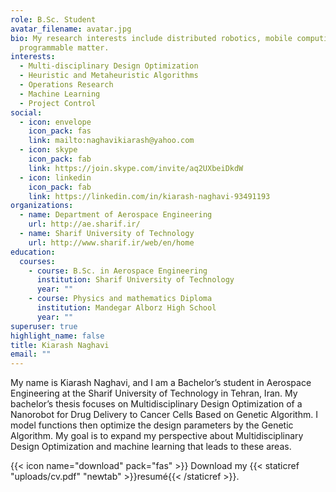 ```yaml
---
role: B.Sc. Student
avatar_filename: avatar.jpg
bio: My research interests include distributed robotics, mobile computing and
  programmable matter.
interests:
  - Multi-disciplinary Design Optimization
  - Heuristic and Metaheuristic Algorithms
  - Operations Research
  - Machine Learning
  - Project Control
social:
  - icon: envelope
    icon_pack: fas
    link: mailto:naghavikiarash@yahoo.com
  - icon: skype
    icon_pack: fab
    link: https://join.skype.com/invite/aq2UXbeiDkdW
  - icon: linkedin
    icon_pack: fab
    link: https://linkedin.com/in/kiarash-naghavi-93491193
organizations:
  - name: Department of Aerospace Engineering
    url: http://ae.sharif.ir/
  - name: Sharif University of Technology
    url: http://www.sharif.ir/web/en/home
education:
  courses:
    - course: B.Sc. in Aerospace Engineering
      institution: Sharif University of Technology
      year: ""
    - course: Physics and mathematics Diploma
      institution: Mandegar Alborz High School
      year: ""
superuser: true
highlight_name: false
title: Kiarash Naghavi
email: ""
---
```

My name is Kiarash Naghavi, and I am a Bachelor’s student in Aerospace Engineering at the Sharif University of Technology in Tehran, Iran. My bachelor’s thesis focuses on Multidisciplinary Design Optimization of a Nanorobot for Drug Delivery to Cancer Cells Based on Genetic Algorithm. I model functions then optimize the design parameters by the Genetic Algorithm. My goal is to expand my perspective about Multidisciplinary Design Optimization and machine learning that leads to these areas.

{{< icon name="download" pack="fas" >}} Download my {{< staticref "uploads/cv.pdf" "newtab" >}}resumé{{< /staticref >}}.